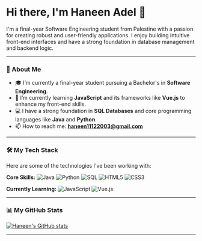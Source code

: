 
# Hi there, I'm Haneen Adel 👋

I'm a final-year Software Engineering student from Palestine with a passion for creating robust and user-friendly applications. I enjoy building intuitive front-end interfaces and have a strong foundation in database management and backend logic.

---

### 🚀 About Me

- 🎓 I’m currently a final-year student pursuing a Bachelor's in **Software Engineering**.
- 🌱 I’m currently learning **JavaScript** and its frameworks like **Vue.js** to enhance my front-end skills.
- 💻 I have a strong foundation in **SQL Databases** and core programming languages like **Java** and **Python**.
- 📫 How to reach me: **haneen11122003@gmail.com**

---

### 🛠️ My Tech Stack

Here are some of the technologies I've been working with:

**Core Skills:**
![Java](https://img.shields.io/badge/Java-ED8B00?style=for-the-badge&logo=openjdk&logoColor=white )
![Python](https://img.shields.io/badge/Python-3776AB?style=for-the-badge&logo=python&logoColor=white )
![SQL](https://img.shields.io/badge/SQL-4479A1?style=for-the-badge&logo=postgresql&logoColor=white )
![HTML5](https://img.shields.io/badge/HTML5-E34F26?style=for-the-badge&logo=html5&logoColor=white )
![CSS3](https://img.shields.io/badge/CSS3-1572B6?style=for-the-badge&logo=css3&logoColor=white )

**Currently Learning:**
![JavaScript](https://img.shields.io/badge/JavaScript-F7DF1E?style=for-the-badge&logo=javascript&logoColor=black )
![Vue.js](https://img.shields.io/badge/Vue.js-35495E?style=for-the-badge&logo=vue.js&logoColor=4FC08D )

---

### 📊 My GitHub Stats

[![Haneen's GitHub stats](https://github-readme-stats.vercel.app/api?username=HaneenAdel&show_icons=true&theme=dracula )](https://github.com/anuraghazra/github-readme-stats )

---
